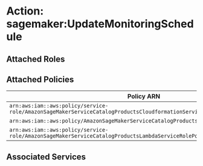 # Action: sagemaker:UpdateMonitoringSchedule

## Attached Roles

## Attached Policies

| Policy ARN | Policy Name |
|------------|-------------|
| `arn:aws:iam::aws:policy/service-role/AmazonSageMakerServiceCatalogProductsCloudformationServiceRolePolicy` | [AmazonSageMakerServiceCatalogProductsCloudformationServiceRolePolicy](../policies.md#amazonsagemakerservicecatalogproductscloudformationservicerolepolicy) |
| `arn:aws:iam::aws:policy/AmazonSageMakerServiceCatalogProductsCodeBuildServiceRolePolicy` | [AmazonSageMakerServiceCatalogProductsCodeBuildServiceRolePolicy](../policies.md#amazonsagemakerservicecatalogproductscodebuildservicerolepolicy) |
| `arn:aws:iam::aws:policy/service-role/AmazonSageMakerServiceCatalogProductsLambdaServiceRolePolicy` | [AmazonSageMakerServiceCatalogProductsLambdaServiceRolePolicy](../policies.md#amazonsagemakerservicecatalogproductslambdaservicerolepolicy) |

## Associated Services

